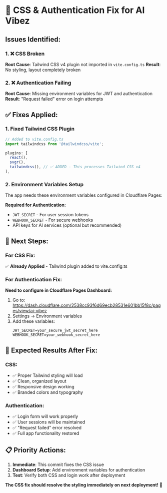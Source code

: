 # 🚨 CSS & Authentication Fix for AI Vibez

## Issues Identified:

### 1. ❌ CSS Broken
**Root Cause**: Tailwind CSS v4 plugin not imported in `vite.config.ts`
**Result**: No styling, layout completely broken

### 2. ❌ Authentication Failing  
**Root Cause**: Missing environment variables for JWT and authentication
**Result**: "Request failed" error on login attempts

## ✅ Fixes Applied:

### 1. **Fixed Tailwind CSS Plugin**
```typescript
// Added to vite.config.ts
import tailwindcss from '@tailwindcss/vite';

plugins: [
  react(),
  svgr(), 
  tailwindcss(), // ✅ ADDED - This processes Tailwind CSS v4
],
```

### 2. **Environment Variables Setup**
The app needs these environment variables configured in Cloudflare Pages:

**Required for Authentication:**
- `JWT_SECRET` - For user session tokens
- `WEBHOOK_SECRET` - For secure webhooks
- API keys for AI services (optional but recommended)

## 🎯 Next Steps:

### For CSS Fix:
✅ **Already Applied** - Tailwind plugin added to vite.config.ts

### For Authentication Fix:
**Need to configure in Cloudflare Pages Dashboard:**

1. Go to: https://dash.cloudflare.com/2538cc93f6d69ecb28531e601bb15f8c/pages/view/ai-vibez
2. Settings → Environment variables  
3. Add these variables:
   ```
   JWT_SECRET=your_secure_jwt_secret_here
   WEBHOOK_SECRET=your_webhook_secret_here
   ```

## 🚀 Expected Results After Fix:

### CSS:
- ✅ Proper Tailwind styling will load
- ✅ Clean, organized layout
- ✅ Responsive design working  
- ✅ Branded colors and typography

### Authentication:
- ✅ Login form will work properly
- ✅ User sessions will be maintained
- ✅ "Request failed" error resolved
- ✅ Full app functionality restored

## 📋 Priority Actions:

1. **Immediate**: This commit fixes the CSS issue
2. **Dashboard Setup**: Add environment variables for authentication  
3. **Test**: Verify both CSS and login work after deployment

**The CSS fix should resolve the styling immediately on next deployment!** 🎨